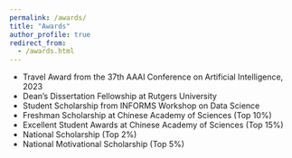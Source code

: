 ```yaml
---
permalink: /awards/
title: "Awards"
author_profile: true
redirect_from: 
  - /awards.html
---
```


- Travel Award from the 37th AAAI Conference on Artificial Intelligence, 2023
- Dean’s Dissertation Fellowship at Rutgers University
- Student Scholarship from INFORMS Workshop on Data Science
- Freshman Scholarship at Chinese Academy of Sciences (Top 10%)
- Excellent Student Awards at Chinese Academy of Sciences (Top 15%)
- National Scholarship (Top 2%)
- National Motivational Scholarship (Top 5%)

